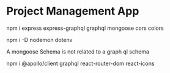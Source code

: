 # Project Management App

npm i express express-graphql graphql mongoose cors colors

npm i -D nodemon dotenv

A mongoose Schema is not related to a graph ql schema

npm i @apollo/client graphql react-router-dom react-icons
